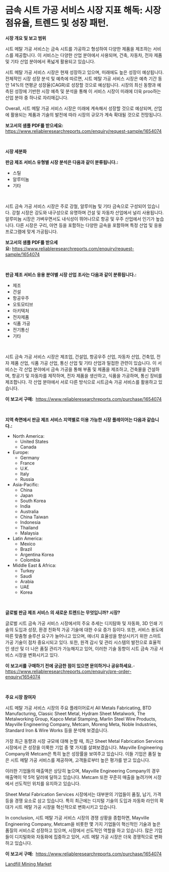 <p><h1>금속 시트 가공 서비스 시장 지표 해독: 시장 점유율, 트렌드 및 성장 패턴.</h1></p><p><strong>시장 개요 및 보고 범위</strong></p>
<p><p>시트 메탈 가공 서비스는 금속 시트를 가공하고 형성하여 다양한 제품을 제조하는 서비스를 제공합니다. 이 서비스는 다양한 산업 분야에서 사용되며, 건축, 자동차, 전자 제품 및 기타 산업 분야에서 폭넓게 활용되고 있습니다.</p><p>시트 메탈 가공 서비스 시장은 현재 성장하고 있으며, 미래에도 높은 성장이 예상됩니다. 전체적인 시장 성장 분석 및 예측에 따르면, 시트 메탈 가공 서비스 시장은 예측 기간 동안 14%의 연평균 성장율(CAGR)로 성장할 것으로 예상됩니다. 시장의 최신 동향과 예측된 성장에 기반한 시장 예측 및 분석을 통해 이 서비스 시장이 미래에 더욱 proo하는 산업 분야 중 하나로 자리매깁니다.</p><p>Overall, 시트 메탈 가공 서비스 시장은 미래에 계속해서 성장할 것으로 예상되며, 산업에 활용되는 제품과 기술의 발전에 따라 시장의 규모가 계속 확대될 것으로 전망됩니다.</p></p>
<p><strong>보고서의 샘플 PDF를 받으세요:</strong> <a href="https://www.reliableresearchreports.com/enquiry/request-sample/1654074">https://www.reliableresearchreports.com/enquiry/request-sample/1654074</a></p>
<p>&nbsp;</p>
<p><strong>시장 세분화</strong></p>
<p><strong>판금 제조 서비스 유형별 시장 분석은 다음과 같이 분류됩니다.:</strong></p>
<p><ul><li>스틸</li><li>알루미늄</li><li>기타</li></ul></p>
<p>&nbsp;</p>
<p><p>시트 금속 가공 서비스 시장은 주로 강철, 알루미늄 및 기타 금속으로 구성되어 있습니다. 강철 시장은 강도와 내구성으로 유명하며 건설 및 자동차 산업에서 널리 사용됩니다. 알루미늄 시장은 가벼우면서도 내식성이 뛰어나므로 항공 및 우주 산업에서 인기가 높습니다. 다른 시장은 구리, 아연 등을 포함하는 다양한 금속을 포함하며 특정 산업 및 응용 프로그램에 맞게 가공됩니다.</p></p>
<p><strong>보고서의 샘플 PDF를 받으세요:</strong>&nbsp;<a href="https://www.reliableresearchreports.com/enquiry/request-sample/1654074">https://www.reliableresearchreports.com/enquiry/request-sample/1654074</a></p>
<p>&nbsp;</p>
<p><strong> 판금 제조 서비스 응용 분야별 시장 산업 조사는 다음과 같이 분류됩니다.:</strong></p>
<p><ul><li>제조</li><li>건설</li><li>항공우주</li><li>오토모티브</li><li>아키텍처</li><li>전자제품</li><li>식품 가공</li><li>전기통신</li><li>기타</li></ul></p>
<p>&nbsp;</p>
<p><p>시트 금속 가공 서비스 시장은 제조업, 건설업, 항공우주 산업, 자동차 산업, 건축업, 전자 제품 산업, 식품 가공 산업, 통신 산업 및 기타 산업과 밀접한 관련이 있습니다. 이 서비스는 각 산업 분야에서 금속 가공을 통해 부품 및 제품을 제조하고, 건축물을 건설하며, 항공기 및 자동차를 제작하며, 전자 제품을 생산하고, 식품을 가공하며, 통신 장비를 제조합니다. 각 산업 분야에서 서로 다른 방식으로 시트금속 가공 서비스를 활용하고 있습니다.</p></p>
<p><strong>이 보고서 구매:</strong>&nbsp; <a href="https://www.reliableresearchreports.com/purchase/1654074">https://www.reliableresearchreports.com/purchase/1654074</a></p>
<p>&nbsp;</p>
<p><strong>지역 측면에서 판금 제조 서비스 지역별로 이용 가능한 시장 플레이어는 다음과 같습니다.:</strong></p>
<p><ul>
    <li>
        North America:
        <ul>
            <li>United States</li>
            <li>Canada</li>
        </ul>
    </li>
    <li>
        Europe:
        <ul>
            <li>Germany</li>
            <li>France</li>
            <li>U.K.</li>
            <li>Italy</li>
            <li>Russia</li>
        </ul>
    </li>
    <li>
        Asia-Pacific:
        <ul>
            <li>China</li>
            <li>Japan</li>
            <li>South Korea</li>
            <li>India</li>
            <li>Australia</li>
            <li>China Taiwan</li>
            <li>Indonesia</li>
            <li>Thailand</li>
            <li>Malaysia</li>
        </ul>
    </li>
    <li>
        Latin America:
        <ul>
            <li>Mexico</li>
            <li>Brazil</li>
            <li>Argentina Korea</li>
            <li>Colombia</li>
        </ul>
    </li>
    <li>
        Middle East & Africa:
        <ul>
            <li>Turkey</li>
            <li>Saudi</li>
            <li>Arabia</li>
            <li>UAE</li>
            <li>Korea</li>
        </ul>
    </li>
    </ul></p>
<p>&nbsp;</p>
<p><strong>글로벌 판금 제조 서비스 의 새로운 트렌드는 무엇입니까? 시장?</strong></p>
<p><p>글로벌 시트 금속 가공 서비스 시장에서의 주요 추세는 디지턈화 및 자동화, 3D 인쇄 기술의 도입과 성장, 환경 친화적 가공 기술에 대한 수요 증가 등이다. 또한, 서비스 용도에 따른 맞춤형 솔루션 요구가 늘어나고 있으며, 에너지 효율성을 향상시키기 위한 스마트 가공 기술이 점차 중요시되고 있다. 또한, 원격 감시 및 관리 시스템의 발전으로 효율적인 생산 및 더 나은 품질 관리가 가능해지고 있어, 이러한 기술 동향이 시트 금속 가공 서비스 시장을 변화시키고 있다.</p></p>
<p><strong>이 보고서를 구매하기 전에 궁금한 점이 있으면 문의하거나 공유하세요.</strong>- <a href="https://www.reliableresearchreports.com/enquiry/pre-order-enquiry/1654074">https://www.reliableresearchreports.com/enquiry/pre-order-enquiry/1654074</a></p>
<p>&nbsp;</p>
<p><strong>주요 시장 참여자</strong></p>
<p><p>시트 메탈 가공 서비스 시장의 주요 플레이어로서 All Metals Fabricating, BTD Manufacturing, Classic Sheet Metal, Hydram Sheet Metalwork, The Metalworking Group, Kapco Metal Stamping, Marlin Steel Wire Products, Mayville Engineering Company, Metcam, Moreng Meta, Noble Industries, Standard Iron & Wire Works 등을 분석해 보겠습니다. </p><p>가장 최근 동향과 시장 규모에 대해 논할 때, 최근 Sheet Metal Fabrication Services 시장에서 큰 성장을 이룩한 기업 중 몇 가지를 살펴보겠습니다. Mayville Engineering Company와 Metcam은 특히 높은 성장률을 보여주고 있습니다. 이들 기업은 품질 높은 시트 메탈 가공 서비스를 제공하며, 고객들로부터 높은 평가를 받고 있습니다.</p><p>이러한 기업들의 매출액은 상당히 높으며, Mayville Engineering Company의 경우 매출액이 약 5억 달러에 달하고 있습니다. Metcam 또한 꾸준히 매출을 늘려가며 시장에서 선도적인 위치를 유지하고 있습니다. </p><p>Sheet Metal Fabrication Services 시장에서는 대부분의 기업들이 품질, 납기, 가격 등을 경쟁 요소로 삼고 있습니다. 특히 최근에는 디지털 기술의 도입과 자동화 라인의 확대가 시트 메탈 가공 시장을 혁신적으로 변화시키고 있습니다. </p><p>In conclusion, 시트 메탈 가공 서비스 시장의 경쟁 상황을 종합하면, Mayville Engineering Company, Metcam을 비롯한 몇 가지 기업들이 혁신적인 기술과 높은 품질의 서비스로 성장하고 있으며, 시장에서 선도적인 역할을 하고 있습니다. 많은 기업들이 디지털화와 자동화에 집중하고 있어, 시트 메탈 가공 시장은 더욱 경쟁적으로 변화하고 있습니다.</p></p>
<p><strong>이 보고서 구매:</strong>&nbsp;&nbsp;<a href="https://www.reliableresearchreports.com/purchase/1654074">https://www.reliableresearchreports.com/purchase/1654074</a></p>
<p><p><a href="https://changeable-paste-463.notion.site/Landfill-Mining-Market-Analysis-Examines-its-Scope-on-Growth-Opportunities-and-Forecasted-Trends-Sp-1597295793304a788bf658fcfc832dff">Landfill Mining Market</a></p></p>
